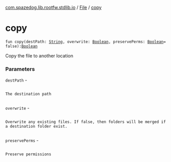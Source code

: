 [com.spazedog.lib.rootfw.stdlib.io](../index.md) / [File](index.md) / [copy](.)

# copy

`fun copy(destPath: `[`String`](https://kotlinlang.org/api/latest/jvm/stdlib/kotlin/-string/index.html)`, overwrite: `[`Boolean`](https://kotlinlang.org/api/latest/jvm/stdlib/kotlin/-boolean/index.html)`, preservePerms: `[`Boolean`](https://kotlinlang.org/api/latest/jvm/stdlib/kotlin/-boolean/index.html)` = false): `[`Boolean`](https://kotlinlang.org/api/latest/jvm/stdlib/kotlin/-boolean/index.html)

Copy the file to another location

### Parameters

`destPath` -

```

```
    The destination path
```

```

`overwrite` -

```

```
    Overwrite any existing files. If false, then folders will be merged if a destination folder exist.
```

```

`preservePerms` -

```

```
    Preserve permissions
```

```

